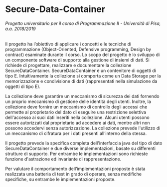# Secure-Data-Container
###### Progetto universitario per il corso di Programmazione II - Università di Pisa, a.a. 2018/2019

Il progetto ha l’obiettivo di applicare i concetti e le tecniche di programmazione (Object-Oriented, Defensive programming, Design by contract) esaminate durante il corso. 
Lo scopo del progetto è lo sviluppo di un componente software di supporto alla gestione di insiemi di dati.
Si richiede di progettare, realizzare e documentare la collezione SecureDataContainer<E>.
SecureDataContainer<E> è un contenitore di oggetti di tipo E. 
Intuitivamente la collezione si comporta come un Data Storage per la memorizzazione e condivisione di dati
(rappresentati nella simulazione da oggetti di tipo E).
  
La collezione deve garantire un meccanismo di sicurezza dei dati fornendo un proprio meccanismo di gestione delle identità 
degli utenti. 
Inoltre, la collezione deve fornire un meccanismo di controllo degli accessi che permette al proprietario del dato di eseguire
una restrizione selettiva dell'accesso ai suoi dati inseriti nella collezione. 
Alcuni utenti possono essere autorizzati dal proprietario ad accedere ai dati, 
mentre altri non possono accedervi senza autorizzazione.
La collezione prevede l'utilizzo di un meccanismo di cifratura per i dati presenti all’interno della stessa.

Il progetto prevede la specifica completa dell'interfaccia java del tipo di dato SecureDataContainer<E> e due diverse implementazioni, basate su differenti strutture di supporto.
Per entrambe le implementazioni sono richieste funzione d'astrazione ed invariante di rappresentazione.

Per valutare il comportamento dell’implementazioni proposte è stata realizzata una batteria di test in grado di
operare, senza modifiche specifiche, su entrambe le implementazioni proposte.
